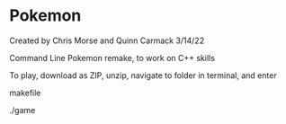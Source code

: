 # Pokemon
Created by Chris Morse and Quinn Carmack
3/14/22

Command Line Pokemon remake, 
to work on C++ skills

To play, download as ZIP, unzip, navigate to folder in terminal, and enter

makefile 

./game 
